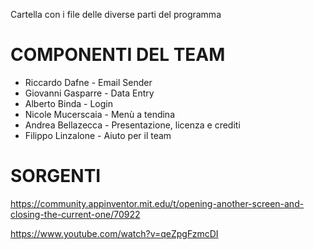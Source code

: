 Cartella con i file delle diverse parti del programma

# COMPONENTI DEL TEAM
* Riccardo Dafne - Email Sender
* Giovanni Gasparre - Data Entry
* Alberto Binda - Login
* Nicole Mucerscaia - Menù a tendina
* Andrea Bellazecca - Presentazione, licenza e crediti
* Filippo Linzalone - Aiuto per il team

# SORGENTI
https://community.appinventor.mit.edu/t/opening-another-screen-and-closing-the-current-one/70922

https://www.youtube.com/watch?v=qeZpgFzmcDI
